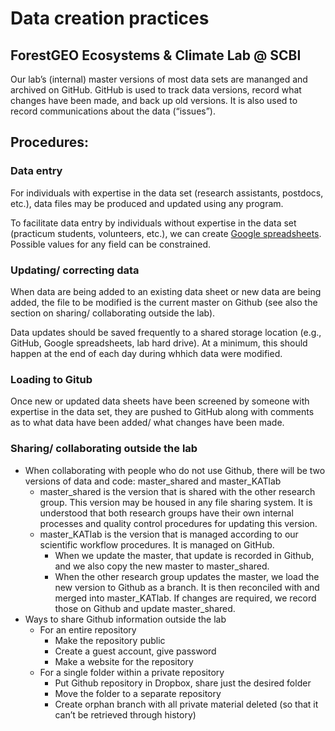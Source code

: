 # Data creation practices
## ForestGEO Ecosystems & Climate Lab @ SCBI

Our lab’s (internal) master versions of most data sets are mananged and archived on GitHub. GitHub is used to track data versions, record what changes have been made, and back up old versions. It is also used to record communications about the data (“issues”).

## Procedures:
### Data entry
For individuals with expertise in the data set (research assistants, postdocs, etc.), data files may be produced and updated using any program. 

To facilitate data entry by individuals without expertise in the data set (practicum students, volunteers, etc.), we can create [Google spreadsheets](https://www.google.com/sheets/about/). Possible values for any field can be constrained. 

### Updating/ correcting data
When data are being added to an existing data sheet or new data are being added, the file to be modified is the current master on Github (see also the section on sharing/ collaborating outside the lab). 

Data updates should be saved frequently to a shared storage location (e.g., GitHub, Google spreadsheets, lab hard drive). At a minimum, this should happen at the end of each day during whhich data were modified.  

### Loading to Gitub
Once new or updated data sheets have been screened by someone with expertise in the data set, they are pushed to GitHub along with comments as to what data have been added/ what changes have been made. 

### Sharing/ collaborating outside the lab
- When collaborating with people who do not use Github, there will be two versions of data and code: master_shared and master_KATlab 
     - master_shared is the version that is shared with the other research group. This version may be housed in any file sharing system. It is understood that both research groups have their own internal processes and quality control procedures for updating this version. 
     - master_KATlab is the version that is managed according to our scientific workflow procedures. It is managed on GitHub. 
       - When we update the master, that update is recorded in Github, and we also copy the new master to master_shared. 
       - When the other research group updates the master, we load the new version to Github as a branch. It is then reconciled with and merged into master_KATlab. If changes are required, we record those on Github and update master_shared.
-	Ways to share Github information outside the lab
      - For an entire repository
         - Make the repository public
          - Create a guest account, give password
        - Make a website for the repository 
      - For a single folder within a private repository
         - Put Github repository in Dropbox, share just the desired folder
         - Move the folder to a separate repository
         - Create orphan branch with all private material deleted (so that it can’t be retrieved through history)
